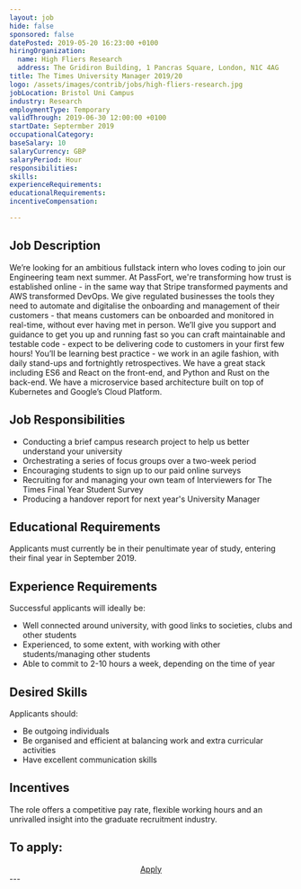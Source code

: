 ```yaml
---
layout: job
hide: false
sponsored: false
datePosted: 2019-05-20 16:23:00 +0100
hiringOrganization:
  name: High Fliers Research
  address: The Gridiron Building, 1 Pancras Square, London, N1C 4AG
title: The Times University Manager 2019/20
logo: /assets/images/contrib/jobs/high-fliers-research.jpg
jobLocation: Bristol Uni Campus
industry: Research
employmentType: Temporary
validThrough: 2019-06-30 12:00:00 +0100
startDate: Septermber 2019
occupationalCategory:
baseSalary: 10
salaryCurrency: GBP
salaryPeriod: Hour
responsibilities:
skills:
experienceRequirements:
educationalRequirements:
incentiveCompensation:

---
```


## Job Description
We’re looking for an ambitious fullstack intern who loves coding to join our Engineering team next summer. At PassFort, we're transforming how trust is established online - in the same way that Stripe transformed payments and AWS transformed DevOps. We give regulated businesses the tools they need to automate and digitalise the onboarding and management of their customers - that means customers can be onboarded and monitored in real-time, without ever having met in person. We’ll give you support and guidance to get you up and running fast so you can craft maintainable and testable code - expect to be delivering code to customers in your first few hours! You’ll be learning best practice - we work in an agile fashion, with daily stand-ups and fortnightly retrospectives. We have a great stack including ES6 and React on the front-end, and Python and Rust on the back-end. We have a microservice based architecture built on top of Kubernetes and Google’s Cloud Platform.


## Job Responsibilities
- Conducting a brief campus research project to help us better understand your university
- Orchestrating a series of focus groups over a two-week period
- Encouraging students to sign up to our paid online surveys
- Recruiting for and managing your own team of Interviewers for The Times Final Year Student Survey
- Producing a handover report for next year's University Manager

## Educational Requirements
Applicants must currently be in their penultimate year of study, entering their final year in September 2019.

## Experience Requirements
Successful applicants will ideally be:
- Well connected around university, with good links to societies, clubs and other students
- Experienced, to some extent, with working with other students/managing other students
- Able to commit to 2-10 hours a week, depending on the time of year

## Desired Skills
Applicants should:
- Be outgoing individuals
- Be organised and efficient at balancing work and extra curricular activities
- Have excellent communication skills

## Incentives
The role offers a competitive pay rate, flexible working hours and an unrivalled insight into the graduate recruitment industry.

## To apply:
<div class="to-apply" style="text-align: center">
  <a class="btn btn--dark" style="margin: 20px" href=" https://www.finalyearstudentsurvey.co.uk/vacancies/university-manager/">
    Apply
  </a>
</div>
---
